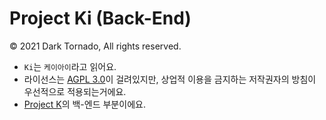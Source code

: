 # Project Ki (Back-End)

© 2021 Dark Tornado, All rights reserved.

* `Ki`는 `케이아이`라고 읽어요.
* 라이선스는 [AGPL 3.0](LICENSE)이 걸려있지만, 상업적 이용을 금지하는 저작권자의 방침이 우선적으로 적용되는거에요.
* [Project K](https://github.com/DarkTornado/ProjectK)의 백-엔드 부분이에요.
